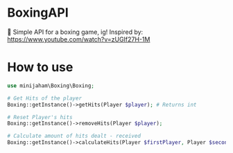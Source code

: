 # BoxingAPI
:shrug:
Simple API for a boxing game, ig!
Inspired by: https://www.youtube.com/watch?v=zUGIf27H-1M

# How to use
```php
use minijaham\Boxing\Boxing;

# Get Hits of the player
Boxing::getInstance()->getHits(Player $player); # Returns int

# Reset Player's hits
Boxing::getInstance()->removeHits(Player $player);

# Calculate amount of hits dealt - received
Boxing::getInstance()->calculateHits(Player $firstPlayer, Player $secondPlayer); # Returns int
```
